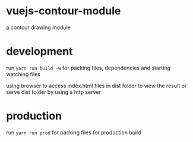 # vuejs-contour-module
a contour drawing module

# development
run `yarn run build -w` for packing files, dependencies and starting watching files

using browser to access index.html files in dist folder to view the result
or serve dist folder by using a http server

# production
run `yarn run prod` for packing files for production build

